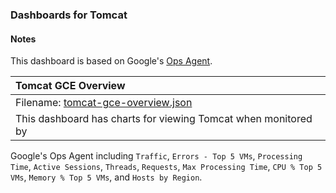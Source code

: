 ### Dashboards for Tomcat

#### Notes

This dashboard is based on Google's [Ops Agent](https://cloud.google.com/stackdriver/docs/solutions/agents/ops-agent).


|Tomcat GCE Overview|
|:------------------|
|Filename: [tomcat-gce-overview.json](tomcat-gce-overview.json)|
|This dashboard has charts for viewing Tomcat when monitored by 
Google's Ops Agent including `Traffic`, `Errors - Top 5 VMs`, `Processing Time`, `Active Sessions`, `Threads`, `Requests`, `Max Processing Time`, `CPU % Top 5 VMs`, `Memory % Top 5 VMs`, and `Hosts by Region`.
